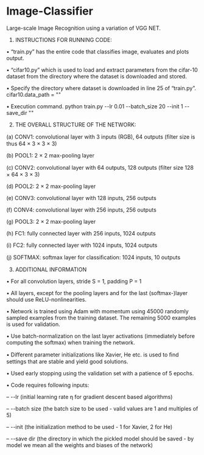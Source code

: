# Image-Classifier

Large-scale Image Recognition using a variation of VGG NET.

1.	INSTRUCTIONS FOR RUNNING CODE:

 •	 “train.py” has the entire code that classifies image, evaluates and plots output.

 •	 “cifar10.py” which is used to load and extract parameters from the cifar-10 dataset from the directory where the dataset is downloaded and stored.

 •	Specify the directory where dataset is downloaded in line 25 of “train.py”. cifar10.data_path = "<Directory>"

 •	Execution command.  python train.py --lr 0.01 --batch_size 20 --init 1 --save_dir "<directory to store model and checkpoints>"

2. THE OVERALL STRUCTURE OF THE NETWORK: 

 (a) CONV1: convolutional layer with 3 inputs (RGB), 64 outputs (ﬁlter size is thus 64 × 3 × 3 × 3) 

 (b) POOL1: 2 × 2 max-pooling layer 

 (c) CONV2: convolutional layer with 64 outputs, 128 outputs (ﬁlter size 128 × 64 × 3 × 3) 

 (d) POOL2: 2 × 2 max-pooling layer 

 (e) CONV3: convolutional layer with 128 inputs, 256 outputs 

 (f) CONV4: convolutional layer with 256 inputs, 256 outputs 

 (g) POOL3: 2 × 2 max-pooling layer 

 (h) FC1: fully connected layer with 256 inputs, 1024 outputs 

 (i) FC2: fully connected layer with 1024 inputs, 1024 outputs 

 (j) SOFTMAX: softmax layer for classiﬁcation: 1024 inputs, 10 outputs

3. ADDITIONAL INFORMATION

 • For all convolution layers, stride S = 1, padding P = 1 

 • All layers, except for the pooling layers and for the last (softmax-)layer should use ReLU-nonlinearities. 

 • Network is trained using Adam with momentum using 45000 randomly sampled examples from the training dataset. The remaining 5000 examples is used for validation. 

 • Use batch-normalization on the last layer activations (immediately before computing the softmax) when training the network. 

 • Diﬀerent parameter initializations like Xavier, He etc. is used to ﬁnd settings that are stable and yield good solutions. 

 • Used early stopping using the validation set with a patience of 5 epochs. 

 • Code requires following inputs: 
  
  – --lr (initial learning rate η for gradient descent based algorithms)
  
  – --batch size (the batch size to be used - valid values are 1 and multiples of 5) 
  
  – --init (the initialization method to be used - 1 for Xavier, 2 for He) 
  
  – --save dir (the directory in which the pickled model should be saved - by model we mean all the weights and biases of the network)
